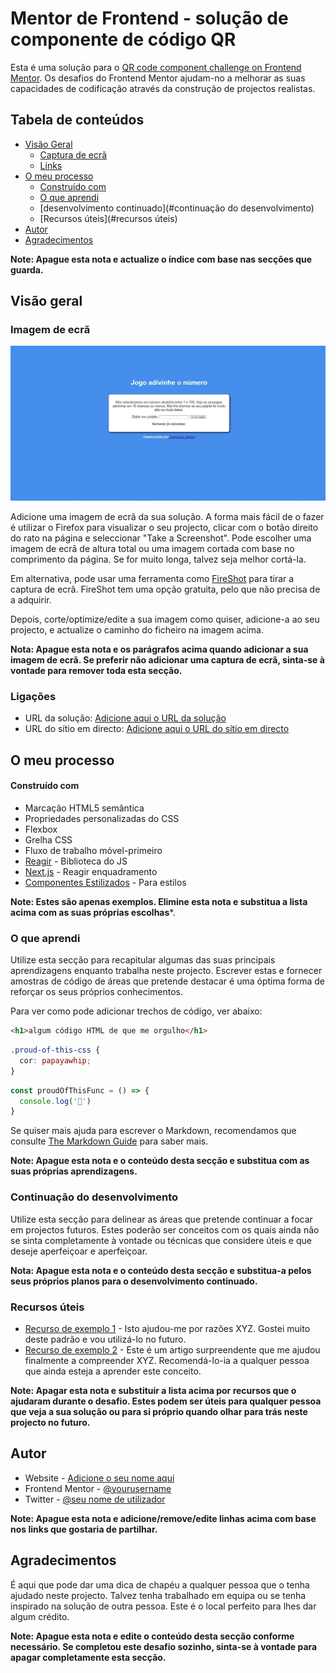 # Mentor de Frontend - solução de componente de código QR

Esta é uma solução para o [QR code component challenge on Frontend Mentor](https://www.frontendmentor.io/challenges/qr-code-component-iux_sIO_H). Os desafios do Frontend Mentor ajudam-no a melhorar as suas capacidades de codificação através da construção de projectos realistas. 

## Tabela de conteúdos

- [Visão Geral](#overview)
  - [Captura de ecrã](#screenshot)
  - [Links](#links)
- [O meu processo](#my-process)
  - [Construído com](#built-with)
  - [O que aprendi](#what-i-learned)
  - [desenvolvimento continuado](#continuação do desenvolvimento)
  - [Recursos úteis](#recursos úteis)
- [Autor](#autor)
- [Agradecimentos](#acknowledgments)

**Note: Apague esta nota e actualize o índice com base nas secções que guarda.**

## Visão geral

### Imagem de ecrã

![](./imagens/captura-tela.jpg)

Adicione uma imagem de ecrã da sua solução. A forma mais fácil de o fazer é utilizar o Firefox para visualizar o seu projecto, clicar com o botão direito do rato na página e seleccionar "Take a Screenshot". Pode escolher uma imagem de ecrã de altura total ou uma imagem cortada com base no comprimento da página. Se for muito longa, talvez seja melhor cortá-la.

Em alternativa, pode usar uma ferramenta como [FireShot](https://getfireshot.com/) para tirar a captura de ecrã. FireShot tem uma opção gratuita, pelo que não precisa de a adquirir. 

Depois, corte/optimize/edite a sua imagem como quiser, adicione-a ao seu projecto, e actualize o caminho do ficheiro na imagem acima.

**Nota: Apague esta nota e os parágrafos acima quando adicionar a sua imagem de ecrã. Se preferir não adicionar uma captura de ecrã, sinta-se à vontade para remover toda esta secção.**

### Ligações

- URL da solução: [Adicione aqui o URL da solução](https://your-solution-url.com)
- URL do sítio em directo: [Adicione aqui o URL do sítio em directo](https://your-live-site-url.com)

## O meu processo

#### Construído com

- Marcação HTML5 semântica
- Propriedades personalizadas do CSS
- Flexbox
- Grelha CSS
- Fluxo de trabalho móvel-primeiro
- [Reagir](https://reactjs.org/) - Biblioteca do JS
- [Next.js](https://nextjs.org/) - Reagir enquadramento
- [Componentes Estilizados](https://styled-components.com/) - Para estilos

**Note: Estes são apenas exemplos. Elimine esta nota e substitua a lista acima com as suas próprias escolhas***.

### O que aprendi

Utilize esta secção para recapitular algumas das suas principais aprendizagens enquanto trabalha neste projecto. Escrever estas e fornecer amostras de código de áreas que pretende destacar é uma óptima forma de reforçar os seus próprios conhecimentos.

Para ver como pode adicionar trechos de código, ver abaixo:

```html
<h1>algum código HTML de que me orgulho</h1>
```
```css
.proud-of-this-css {
  cor: papayawhip;
}
```
```js
const proudOfThisFunc = () => {
  console.log('🎉')
}
```

Se quiser mais ajuda para escrever o Markdown, recomendamos que consulte [The Markdown Guide](https://www.markdownguide.org/) para saber mais.

**Note: Apague esta nota e o conteúdo desta secção e substitua com as suas próprias aprendizagens.**

### Continuação do desenvolvimento

Utilize esta secção para delinear as áreas que pretende continuar a focar em projectos futuros. Estes poderão ser conceitos com os quais ainda não se sinta completamente à vontade ou técnicas que considere úteis e que deseje aperfeiçoar e aperfeiçoar.

**Nota: Apague esta nota e o conteúdo desta secção e substitua-a pelos seus próprios planos para o desenvolvimento continuado.**

### Recursos úteis

- [Recurso de exemplo 1](https://www.example.com) - Isto ajudou-me por razões XYZ. Gostei muito deste padrão e vou utilizá-lo no futuro.
- [Recurso de exemplo 2](https://www.example.com) - Este é um artigo surpreendente que me ajudou finalmente a compreender XYZ. Recomendá-lo-ia a qualquer pessoa que ainda esteja a aprender este conceito.

**Note: Apagar esta nota e substituir a lista acima por recursos que o ajudaram durante o desafio. Estes podem ser úteis para qualquer pessoa que veja a sua solução ou para si próprio quando olhar para trás neste projecto no futuro.**

## Autor

- Website - [Adicione o seu nome aqui](https://www.your-site.com)
- Frontend Mentor - [@yourusername](https://www.frontendmentor.io/profile/yourusername)
- Twitter - [@seu nome de utilizador](https://www.twitter.com/yourusername)

**Note: Apague esta nota e adicione/remove/edite linhas acima com base nos links que gostaria de partilhar.**

## Agradecimentos

É aqui que pode dar uma dica de chapéu a qualquer pessoa que o tenha ajudado neste projecto. Talvez tenha trabalhado em equipa ou se tenha inspirado na solução de outra pessoa. Este é o local perfeito para lhes dar algum crédito.

**Note: Apague esta nota e edite o conteúdo desta secção conforme necessário. Se completou este desafio sozinho, sinta-se à vontade para apagar completamente esta secção.**
